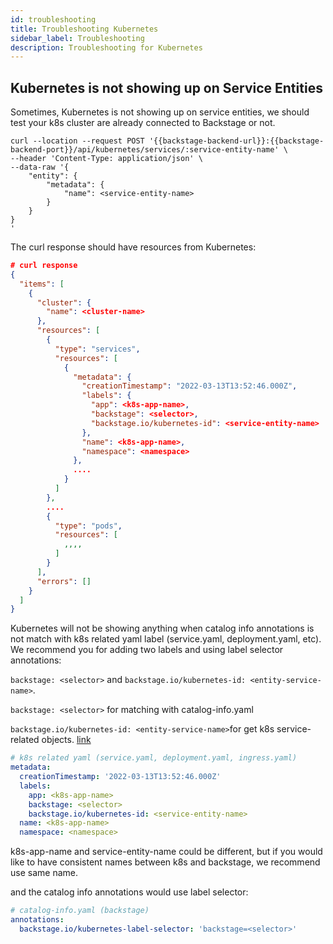 ```yaml
---
id: troubleshooting
title: Troubleshooting Kubernetes
sidebar_label: Troubleshooting
description: Troubleshooting for Kubernetes
---
```


## Kubernetes is not showing up on Service Entities

Sometimes, Kubernetes is not showing up on service entities, we should test your
k8s cluster are already connected to Backstage or not.

```curl
curl --location --request POST '{{backstage-backend-url}}:{{backstage-backend-port}}/api/kubernetes/services/:service-entity-name' \
--header 'Content-Type: application/json' \
--data-raw '{
    "entity": {
        "metadata": {
            "name": <service-entity-name>
        }
    }
}
'
```

The curl response should have resources from Kubernetes:

```json
# curl response
{
  "items": [
    {
      "cluster": {
        "name": <cluster-name>
      },
      "resources": [
        {
          "type": "services",
          "resources": [
            {
              "metadata": {
                "creationTimestamp": "2022-03-13T13:52:46.000Z",
                "labels": {
                  "app": <k8s-app-name>,
                  "backstage": <selector>,
                  "backstage.io/kubernetes-id": <service-entity-name>
                },
                "name": <k8s-app-name>,
                "namespace": <namespace>
              },
              ....
            }
          ]
        },
        ....
        {
          "type": "pods",
          "resources": [
            ,,,,
          ]
        }
      ],
      "errors": []
    }
  ]
}

```

Kubernetes will not be showing anything when catalog info annotations is not
match with k8s related yaml label (service.yaml, deployment.yaml, etc). We
recommend you for adding two labels and using label selector annotations:

`backstage: <selector>` and `backstage.io/kubernetes-id: <entity-service-name>`.

`backstage: <selector>` for matching with catalog-info.yaml

`backstage.io/kubernetes-id: <entity-service-name>`for get k8s service-related
objects.
[link](https://github.com/backstage/backstage/blob/a1f587c/plugins/kubernetes-backend/src/service/KubernetesFetcher.ts#L119)

```yaml
# k8s related yaml (service.yaml, deployment.yaml, ingress.yaml)
metadata:
  creationTimestamp: '2022-03-13T13:52:46.000Z'
  labels:
    app: <k8s-app-name>
    backstage: <selector>
    backstage.io/kubernetes-id: <service-entity-name>
  name: <k8s-app-name>
  namespace: <namespace>
```

k8s-app-name and service-entity-name could be different, but if you would like
to have consistent names between k8s and backstage, we recommend use same name.

and the catalog info annotations would use label selector:

```yaml
# catalog-info.yaml (backstage)
annotations:
  backstage.io/kubernetes-label-selector: 'backstage=<selector>'
```
